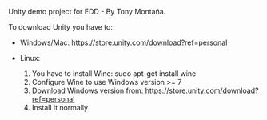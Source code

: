 Unity demo project for EDD - By Tony Montaña.

To download Unity you have to:

* Windows/Mac: https://store.unity.com/download?ref=personal

* Linux:
	1) You have to install Wine: sudo apt-get install wine
	2) Configure Wine to use Windows version >= 7
	3) Download Windows version from: https://store.unity.com/download?ref=personal
	4) Install it normally
